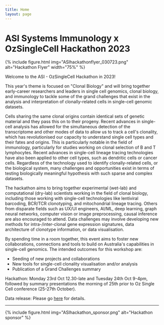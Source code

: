 ```yaml
---
title: Home
layout: page
---
```


# ASI Systems Immunology x OzSingleCell Hackathon 2023

{% include figure.html img="ASIhackathonflyer_030723.png" alt="Hackathon Flyer" width="75%" %}

Welcome to the ASI - OzSingleCell Hackathon in 2023!

This year's theme is focused on "Clonal Biology" and will bring together early-career researchers and leaders in single cell genomics, clonal biology, and immunology to tackle some of the grand challenges that exist in the analysis and interpretation of clonally-related cells in single-cell genomic datasets.

Cells sharing the same clonal origins contain identical sets of genetic material and they pass this on to their progeny.
Recent advances in single-cell analysis has allowed for the simultaneous detection of the transcriptome and other modes of data to allow us to track a cell's clonality, which has revolutionised our capacity to understand single cell types and their fates and origins.
This is particularly notable in the field of immunology, particularly for studies working on clonal selection of B and T lymphocytes.
Recent advances in single-cell lineage tracing technologies have also been applied to other cell types, such as dendritic cells or cancer cells. 
Regardless of the technology used to identify clonally-related cells, or the biological system, many challenges and opportunities exist in terms of testing biologically meaningful hypothesis with such sparse and complex datasets.

The hackathon aims to bring together experimental (wet-lab) and computational (dry-lab) scientists working in the field of clonal biology, including those working with single-cell technologies like lentiviral barcoding, BCR/TCR clonotyping, and mitochondrial lineage tracing. 
Others from disparate fields such as UX/UI engineers, AI/ML, deep learning, graph neural networks, computer vision or image preprocessing, causal inference are also encouraged to attend.
Data challenges may involve developing new methods for intra-/inter-clonal gene expression signatures, data architecture of clonotype information, or data visualisation.

By spending time in a room together, this event aims to foster new collaborations, connections and tools to build on Australia's capabilities in single-cell genomics. The intended outcomes for this workshop are:

* Seeding of new projects and collaborations
* New tools for single-cell clonality visualisation and/or analysis
* Publication of a Grand Challenges summary
  
Hackathon: Monday 23rd Oct 12.30-late and Tuesday 24th Oct 9-4pm, followed by summary presentations the morning of 25th prior to Oz Single Cell conference (25-27th October).

Data release: Please go [here](https://2023-asi-ozsinglecell-hackathon.github.io/system-immunology-hackathon/content/dataset.html) for details.

<!-- {% include toc.html %} -->

------

{% include figure.html img="ASIhackathon_sponsor.png" alt="Hackathon sponsor" %}

<!-- {% include template/credits.html %} -->
